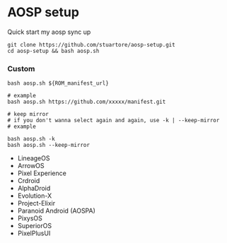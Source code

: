 # AOSP setup
Quick start my aosp sync up
```
git clone https://github.com/stuartore/aosp-setup.git
cd aosp-setup && bash aosp.sh
```

### Custom
```
bash aosp.sh ${ROM_manifest_url}

# example
bash aosp.sh https://github.com/xxxxx/manifest.git

# keep mirror
# if you don't wanna select again and again, use -k | --keep-mirror
# example

bash aosp.sh -k
bash aosp.sh --keep-mirror
```

+ LineageOS
+ ArrowOS
+ Pixel Experience
+ Crdroid
+ AlphaDroid
+ Evolution-X
+ Project-Elixir
+ Paranoid Android (AOSPA)
+ PixysOS
+ SuperiorOS
+ PixelPlusUI
